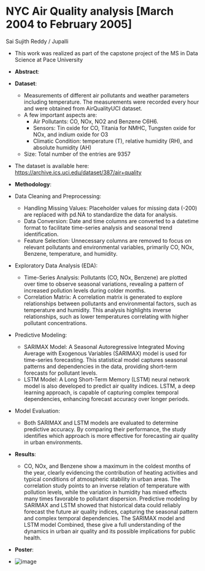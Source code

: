 # NYC Air Quality analysis [March 2004 to February 2005]
Sai Sujith Reddy / Jupalli

* This work was realized as part of the capstone project of the MS in Data Science at Pace University
* **Abstract**:
* **Dataset**:
   * Measurements of different air pollutants and weather parameters including temperature. The measurements were recorded every hour and were obtained from AirQualityUCI dataset.
   * A few important aspects are:
      *  Air Pollutants: CO, NOx, NO2 and Benzene C6H6.
      * Sensors: Tin oxide for CO, Titania for NMHC, Tungsten oxide for NOx, and indium oxide for O3
      * Climatic Condition: temperature (T), relative humidity (RH), and absolute humidity (AH)
   * ​Size: Total number of the entries are 9357
* The dataset is available here: https://archive.ics.uci.edu/dataset/387/air+quality
* **Methodology**:
 * Data Cleaning and Preprocessing:
      * Handling Missing Values: Placeholder values for missing data (-200) are replaced with pd.NA to standardize the data for analysis.
      * Data Conversion: Date and time columns are converted to a datetime format to facilitate time-series analysis and seasonal trend identification.
      * Feature Selection: Unnecessary columns are removed to focus on relevant pollutants and environmental variables, primarily CO, NOx, Benzene, temperature,            and humidity.
 * Exploratory Data Analysis (EDA):
      * Time-Series Analysis: Pollutants (CO, NOx, Benzene) are plotted over time to observe seasonal variations, revealing a pattern of increased pollution levels         during colder months.
      * Correlation Matrix: A correlation matrix is generated to explore relationships between pollutants and environmental factors, such as temperature and                humidity. This analysis highlights inverse relationships, such as lower temperatures correlating with higher pollutant concentrations.
 * Predictive Modeling:
      * SARIMAX Model: A Seasonal Autoregressive Integrated Moving Average with Exogenous Variables (SARIMAX) model is used for time-series forecasting. This 
        statistical model captures seasonal patterns and dependencies in the data, providing short-term forecasts for pollutant levels.
      * LSTM Model: A Long Short-Term Memory (LSTM) neural network model is also developed to predict air quality indices. LSTM, a deep learning approach, is 
        capable of capturing complex temporal dependencies, enhancing forecast accuracy over longer periods.
 * Model Evaluation:
      * Both SARIMAX and LSTM models are evaluated to determine predictive accuracy. By comparing their performance, the study identifies which approach is more 
        effective for forecasting air quality in urban environments.
* **Results**:

     * CO, NOx, and Benzene show a maximum in the coldest months of the year, clearly evidencing the contribution of heating activities and typical conditions of atmospheric stability in urban areas. The correlation study points to an inverse relation of temperature with pollution levels, while the variation in humidity has mixed effects many times favorable to pollutant dispersion. Predictive modeling by SARIMAX and LSTM showed that historical data could reliably forecast the future air quality indices, capturing the seasonal pattern and complex temporal dependencies. The SARIMAX model and LSTM model Combined, these give a full understanding of the dynamics in urban air quality and its possible implications for public health.​
* **Poster**:
* ![image](https://github.com/user-attachments/assets/b698ab40-e8f8-4c87-9ff0-4b59cd2de197)


